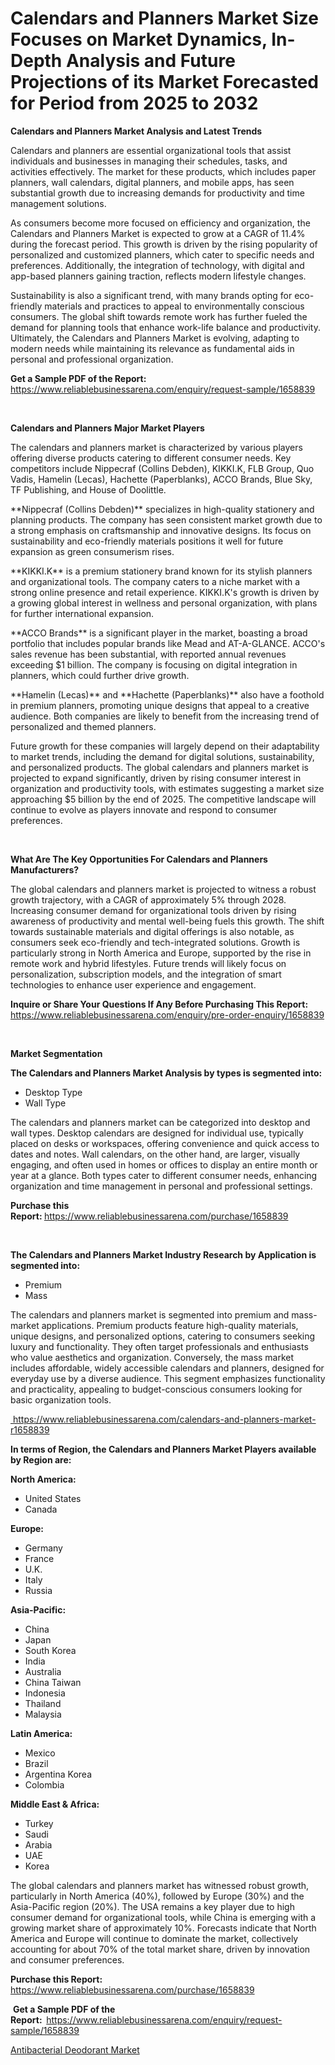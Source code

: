 <p><h1>Calendars and Planners Market Size Focuses on Market Dynamics, In-Depth Analysis and Future Projections of its Market Forecasted for Period from 2025 to 2032</h1></p><p><strong>Calendars and Planners Market Analysis and Latest Trends</strong></p>
<p><p>Calendars and planners are essential organizational tools that assist individuals and businesses in managing their schedules, tasks, and activities effectively. The market for these products, which includes paper planners, wall calendars, digital planners, and mobile apps, has seen substantial growth due to increasing demands for productivity and time management solutions. </p><p>As consumers become more focused on efficiency and organization, the Calendars and Planners Market is expected to grow at a CAGR of 11.4% during the forecast period. This growth is driven by the rising popularity of personalized and customized planners, which cater to specific needs and preferences. Additionally, the integration of technology, with digital and app-based planners gaining traction, reflects modern lifestyle changes. </p><p>Sustainability is also a significant trend, with many brands opting for eco-friendly materials and practices to appeal to environmentally conscious consumers. The global shift towards remote work has further fueled the demand for planning tools that enhance work-life balance and productivity. Ultimately, the Calendars and Planners Market is evolving, adapting to modern needs while maintaining its relevance as fundamental aids in personal and professional organization.</p></p>
<p><strong>Get a Sample PDF of the Report:&nbsp;</strong> <a href="https://www.reliablebusinessarena.com/enquiry/request-sample/1658839?utm_campaign=3492&utm_medium=2&utm_source=Github&utm_content=ia&utm_term=04042025&utm_id=calendars-and-planners">https://www.reliablebusinessarena.com/enquiry/request-sample/1658839</a></p>
<p>&nbsp;</p>
<p><strong>Calendars and Planners Major Market Players</strong></p>
<p><p>The calendars and planners market is characterized by various players offering diverse products catering to different consumer needs. Key competitors include Nippecraf (Collins Debden), KIKKI.K, FLB Group, Quo Vadis, Hamelin (Lecas), Hachette (Paperblanks), ACCO Brands, Blue Sky, TF Publishing, and House of Doolittle.</p><p>**Nippecraf (Collins Debden)** specializes in high-quality stationery and planning products. The company has seen consistent market growth due to a strong emphasis on craftsmanship and innovative designs. Its focus on sustainability and eco-friendly materials positions it well for future expansion as green consumerism rises.</p><p>**KIKKI.K** is a premium stationery brand known for its stylish planners and organizational tools. The company caters to a niche market with a strong online presence and retail experience. KIKKI.K's growth is driven by a growing global interest in wellness and personal organization, with plans for further international expansion.</p><p>**ACCO Brands** is a significant player in the market, boasting a broad portfolio that includes popular brands like Mead and AT-A-GLANCE. ACCO's sales revenue has been substantial, with reported annual revenues exceeding $1 billion. The company is focusing on digital integration in planners, which could further drive growth.</p><p>**Hamelin (Lecas)** and **Hachette (Paperblanks)** also have a foothold in premium planners, promoting unique designs that appeal to a creative audience. Both companies are likely to benefit from the increasing trend of personalized and themed planners.</p><p>Future growth for these companies will largely depend on their adaptability to market trends, including the demand for digital solutions, sustainability, and personalized products. The global calendars and planners market is projected to expand significantly, driven by rising consumer interest in organization and productivity tools, with estimates suggesting a market size approaching $5 billion by the end of 2025. The competitive landscape will continue to evolve as players innovate and respond to consumer preferences.</p></p>
<p>&nbsp;</p>
<p><strong>What Are The Key Opportunities For Calendars and Planners Manufacturers?</strong></p>
<p><p>The global calendars and planners market is projected to witness a robust growth trajectory, with a CAGR of approximately 5% through 2028. Increasing consumer demand for organizational tools driven by rising awareness of productivity and mental well-being fuels this growth. The shift towards sustainable materials and digital offerings is also notable, as consumers seek eco-friendly and tech-integrated solutions. Growth is particularly strong in North America and Europe, supported by the rise in remote work and hybrid lifestyles. Future trends will likely focus on personalization, subscription models, and the integration of smart technologies to enhance user experience and engagement.</p></p>
<p><strong>Inquire or Share Your Questions If Any Before Purchasing This Report:</strong> <a href="https://www.reliablebusinessarena.com/enquiry/pre-order-enquiry/1658839?utm_campaign=3492&utm_medium=2&utm_source=Github&utm_content=ia&utm_term=04042025&utm_id=calendars-and-planners">https://www.reliablebusinessarena.com/enquiry/pre-order-enquiry/1658839</a></p>
<p>&nbsp;</p>
<p><strong>Market Segmentation</strong></p>
<p><strong>The Calendars and Planners Market Analysis by types is segmented into:</strong></p>
<p><ul><li>Desktop Type</li><li>Wall Type</li></ul></p>
<p><p>The calendars and planners market can be categorized into desktop and wall types. Desktop calendars are designed for individual use, typically placed on desks or workspaces, offering convenience and quick access to dates and notes. Wall calendars, on the other hand, are larger, visually engaging, and often used in homes or offices to display an entire month or year at a glance. Both types cater to different consumer needs, enhancing organization and time management in personal and professional settings.</p></p>
<p><strong>Purchase this Report:&nbsp;</strong><a href="https://www.reliablebusinessarena.com/purchase/1658839?utm_campaign=3492&utm_medium=2&utm_source=Github&utm_content=ia&utm_term=04042025&utm_id=calendars-and-planners">https://www.reliablebusinessarena.com/purchase/1658839</a></p>
<p>&nbsp;</p>
<p><strong>The Calendars and Planners Market Industry Research by Application is segmented into:</strong></p>
<p><ul><li>Premium</li><li>Mass</li></ul></p>
<p><p>The calendars and planners market is segmented into premium and mass-market applications. Premium products feature high-quality materials, unique designs, and personalized options, catering to consumers seeking luxury and functionality. They often target professionals and enthusiasts who value aesthetics and organization. Conversely, the mass market includes affordable, widely accessible calendars and planners, designed for everyday use by a diverse audience. This segment emphasizes functionality and practicality, appealing to budget-conscious consumers looking for basic organization tools.</p></p>
<p><a href="https://www.reliablebusinessarena.com/calendars-and-planners-market-r1658839?utm_campaign=3492&utm_medium=2&utm_source=Github&utm_content=ia&utm_term=04042025&utm_id=calendars-and-planners">&nbsp;https://www.reliablebusinessarena.com/calendars-and-planners-market-r1658839</a></p>
<p><strong>In terms of Region, the Calendars and Planners Market Players available by Region are:</strong></p>
<p>
    <p> <strong> North America: </strong>
        <ul>
            <li>United States</li>
            <li>Canada</li>
        </ul>
        </p> 
    <p> <strong> Europe: </strong>
        <ul>
            <li>Germany</li>
            <li>France</li>
            <li>U.K.</li>
            <li>Italy</li>
            <li>Russia</li>
        </ul>
        </p> 
    <p> <strong> Asia-Pacific: </strong>
        <ul>
            <li>China</li>
            <li>Japan</li>
            <li>South Korea</li>
            <li>India</li>
            <li>Australia</li>
            <li>China Taiwan</li>
            <li>Indonesia</li>
            <li>Thailand</li>
            <li>Malaysia</li>
        </ul>
        </p> 
    <p> <strong> Latin America: </strong>
        <ul>
            <li>Mexico</li>
            <li>Brazil</li>
            <li>Argentina Korea</li>
            <li>Colombia</li>
        </ul>
        </p> 
    <p> <strong> Middle East & Africa: </strong>
        <ul>
            <li>Turkey</li>
            <li>Saudi</li>
            <li>Arabia</li>
            <li>UAE</li>
            <li>Korea</li>
        </ul>
    </p>
    </p>
<p><p>The global calendars and planners market has witnessed robust growth, particularly in North America (40%), followed by Europe (30%) and the Asia-Pacific region (20%). The USA remains a key player due to high consumer demand for organizational tools, while China is emerging with a growing market share of approximately 10%. Forecasts indicate that North America and Europe will continue to dominate the market, collectively accounting for about 70% of the total market share, driven by innovation and consumer preferences.</p></p>
<p><strong>Purchase this Report: </strong><a href="https://www.reliablebusinessarena.com/purchase/1658839?utm_campaign=3492&utm_medium=2&utm_source=Github&utm_content=ia&utm_term=04042025&utm_id=calendars-and-planners">https://www.reliablebusinessarena.com/purchase/1658839</a></p>
<p>&nbsp;<strong>Get a Sample PDF of the Report:&nbsp;&nbsp;</strong><a href="https://www.reliablebusinessarena.com/enquiry/request-sample/1658839?utm_campaign=3492&utm_medium=2&utm_source=Github&utm_content=ia&utm_term=04042025&utm_id=calendars-and-planners">https://www.reliablebusinessarena.com/enquiry/request-sample/1658839</a></p>
<p><strong></strong></p>
<p><p><a href="https://github.com/pichuaadh0/Market-Research-Report-List-1/blob/main/antibacterial-deodorant-market.md?utm_campaign=3492&utm_medium=2&utm_source=Github&utm_content=ia&utm_term=04042025&utm_id=calendars-and-planners">Antibacterial Deodorant Market</a></p></p>